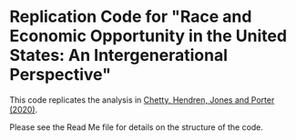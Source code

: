 # Replication Code for "Race and Economic Opportunity in the United States: An Intergenerational Perspective"
This code replicates the analysis in 
[Chetty, Hendren, Jones and Porter (2020)](https://opportunityinsights.org/wp-content/uploads/2018/04/race_paper.pdf "Full Paper"). 

Please see the Read Me file for details on the structure of the code. 
